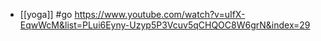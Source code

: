 - [[yoga]] #go https://www.youtube.com/watch?v=uIfX-EqwWcM&list=PLui6Eyny-Uzyp5P3Vcuv5qCHQOC8W6grN&index=29